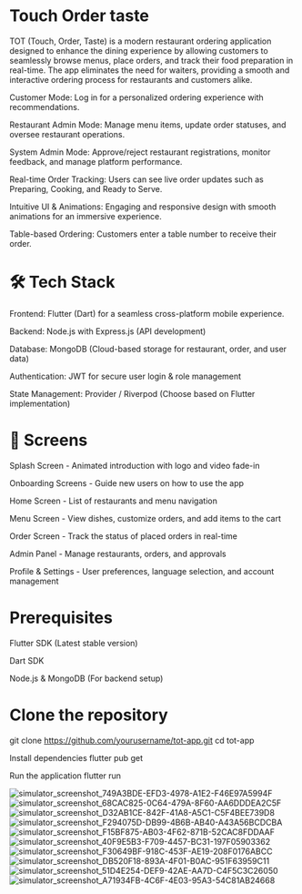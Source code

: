 # Touch Order taste 
TOT (Touch, Order, Taste) is a modern restaurant ordering application designed to enhance the dining experience by allowing customers to seamlessly browse menus, place orders, and track their food preparation in real-time. The app eliminates the need for waiters, providing a smooth and interactive ordering process for restaurants and customers alike.


Customer Mode: Log in for a personalized ordering experience with recommendations.

Restaurant Admin Mode: Manage menu items, update order statuses, and oversee restaurant operations.

System Admin Mode: Approve/reject restaurant registrations, monitor feedback, and manage platform performance.

Real-time Order Tracking: Users can see live order updates such as Preparing, Cooking, and Ready to Serve.

Intuitive UI & Animations: Engaging and responsive design with smooth animations for an immersive experience.

Table-based Ordering: Customers enter a table number to receive their order.

# 🛠️ Tech Stack

Frontend: Flutter (Dart) for a seamless cross-platform mobile experience.

Backend: Node.js with Express.js (API development)

Database: MongoDB (Cloud-based storage for restaurant, order, and user data)

Authentication: JWT for secure user login & role management

State Management: Provider / Riverpod (Choose based on Flutter implementation)


# 📱 Screens
Splash Screen - Animated introduction with logo and video fade-in

Onboarding Screens - Guide new users on how to use the app

Home Screen - List of restaurants and menu navigation

Menu Screen - View dishes, customize orders, and add items to the cart

Order Screen - Track the status of placed orders in real-time

Admin Panel - Manage restaurants, orders, and approvals

Profile & Settings - User preferences, language selection, and account management

# Prerequisites

Flutter SDK (Latest stable version)

Dart SDK

Node.js & MongoDB (For backend setup)

# Clone the repository
git clone https://github.com/yourusername/tot-app.git
cd tot-app

Install dependencies
flutter pub get 

Run the application
flutter run

![simulator_screenshot_749A3BDE-EFD3-4978-A1E2-F46E97A5994F](https://github.com/user-attachments/assets/32c85970-a07d-4dd1-b3c2-4205490c3e41)
![simulator_screenshot_68CAC825-0C64-479A-8F60-AA6DDDEA2C5F](https://github.com/user-attachments/assets/3dde2ee0-947d-442b-92f7-50e9ba0f9128)
![simulator_screenshot_D32AB1CE-842F-41A8-A5C1-C5F4BEE739D8](https://github.com/user-attachments/assets/f299c276-42e9-45f5-9103-efe56631cc6b)
![simulator_screenshot_F294075D-DB99-4B6B-AB40-A43A56BCDCBA](https://github.com/user-attachments/assets/96f768c7-4d24-4ac8-b907-6331b61172a0)
![simulator_screenshot_F15BF875-AB03-4F62-871B-52CAC8FDDAAF](https://github.com/user-attachments/assets/494e8855-b3b3-40b6-a10b-cc67444c3e34)
![simulator_screenshot_40F9E5B3-F709-4457-BC31-197F05903362](https://github.com/user-attachments/assets/1a8c5474-10a2-4d5c-abce-95d9015244e3)
![simulator_screenshot_F30649BF-918C-453F-AE19-208F0176ABCC](https://github.com/user-attachments/assets/012ca717-2dcd-48be-a61a-ba57004ce9ca)
![simulator_screenshot_DB520F18-893A-4F01-B0AC-951F63959C11](https://github.com/user-attachments/assets/63881ae2-c9e9-40cc-8f2c-569af864a73f)
![simulator_screenshot_51D4E254-DEF9-42AE-AA7D-C4F5C3C26050](https://github.com/user-attachments/assets/1250959b-f279-4128-be64-83985a2f5234)
![simulator_screenshot_A71934FB-4C6F-4E03-95A3-54C81AB24668](https://github.com/user-attachments/assets/8033a479-955a-4138-b328-d611eb044d25)





